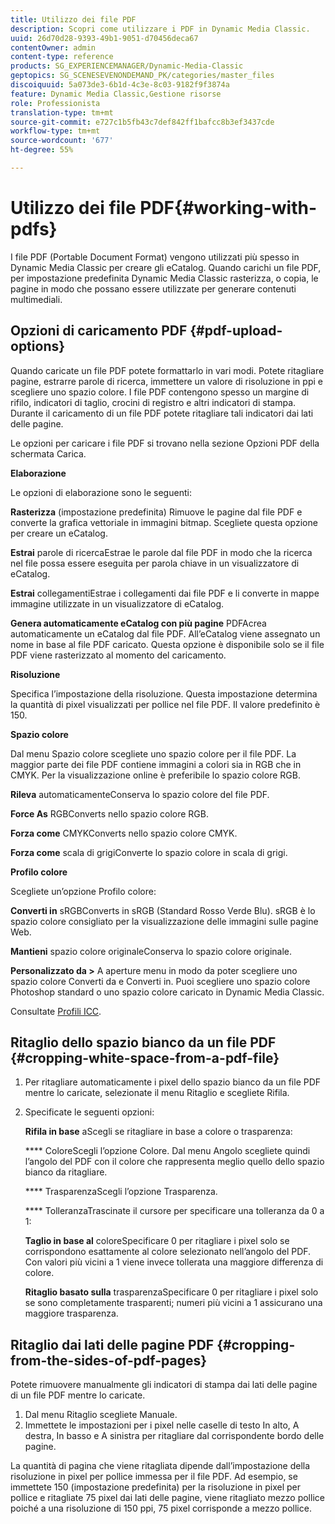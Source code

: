 ```yaml
---
title: Utilizzo dei file PDF
description: Scopri come utilizzare i PDF in Dynamic Media Classic.
uuid: 26d70d28-9393-49b1-9051-d70456deca67
contentOwner: admin
content-type: reference
products: SG_EXPERIENCEMANAGER/Dynamic-Media-Classic
geptopics: SG_SCENESEVENONDEMAND_PK/categories/master_files
discoiquuid: 5a073de3-6b1d-4c3e-8c03-9182f9f3874a
feature: Dynamic Media Classic,Gestione risorse
role: Professionista
translation-type: tm+mt
source-git-commit: e727c1b5fb43c7def842ff1bafcc8b3ef3437cde
workflow-type: tm+mt
source-wordcount: '677'
ht-degree: 55%

---
```



# Utilizzo dei file PDF{#working-with-pdfs}

I file PDF (Portable Document Format) vengono utilizzati più spesso in Dynamic Media Classic per creare gli eCatalog. Quando carichi un file PDF, per impostazione predefinita Dynamic Media Classic rasterizza, o copia, le pagine in modo che possano essere utilizzate per generare contenuti multimediali.

## Opzioni di caricamento PDF {#pdf-upload-options}

Quando caricate un file PDF potete formattarlo in vari modi. Potete ritagliare pagine, estrarre parole di ricerca, immettere un valore di risoluzione in ppi e scegliere uno spazio colore. I file PDF contengono spesso un margine di rifilo, indicatori di taglio, crocini di registro e altri indicatori di stampa. Durante il caricamento di un file PDF potete ritagliare tali indicatori dai lati delle pagine.

Le opzioni per caricare i file PDF si trovano nella sezione Opzioni PDF della schermata Carica.

**Elaborazione**

Le opzioni di elaborazione sono le seguenti:

**Rasterizza**  (impostazione predefinita) Rimuove le pagine dal file PDF e converte la grafica vettoriale in immagini bitmap. Scegliete questa opzione per creare un eCatalog. 

**Estrai** parole di ricercaEstrae le parole dal file PDF in modo che la ricerca nel file possa essere eseguita per parola chiave in un visualizzatore di eCatalog.

**Estrai** collegamentiEstrae i collegamenti dai file PDF e li converte in mappe immagine utilizzate in un visualizzatore di eCatalog.

**Genera automaticamente eCatalog con più pagine** PDFAcrea automaticamente un eCatalog dal file PDF. All’eCatalog viene assegnato un nome in base al file PDF caricato. Questa opzione è disponibile solo se il file PDF viene rasterizzato al momento del caricamento.

**Risoluzione**

Specifica l’impostazione della risoluzione. Questa impostazione determina la quantità di pixel visualizzati per pollice nel file PDF. Il valore predefinito è 150.

**Spazio colore**

Dal menu Spazio colore scegliete uno spazio colore per il file PDF. La maggior parte dei file PDF contiene immagini a colori sia in RGB che in CMYK. Per la visualizzazione online è preferibile lo spazio colore RGB.

**Rileva** automaticamenteConserva lo spazio colore del file PDF.

**Force As** RGBConverts nello spazio colore RGB.

**Forza come** CMYKConverts nello spazio colore CMYK.

**Forza come** scala di grigiConverte lo spazio colore in scala di grigi.

**Profilo colore**

Scegliete un’opzione Profilo colore:

**Converti in** sRGBConverts in sRGB (Standard Rosso Verde Blu). sRGB è lo spazio colore consigliato per la visualizzazione delle immagini sulle pagine Web.

**Mantieni** spazio colore originaleConserva lo spazio colore originale.

**Personalizzato da >** A aperture menu in modo da poter scegliere uno spazio colore Converti da e Converti in. Puoi scegliere uno spazio colore Photoshop standard o uno spazio colore caricato in Dynamic Media Classic.

Consultate [Profili ICC](icc-profiles.md#icc_profiles).

## Ritaglio dello spazio bianco da un file PDF  {#cropping-white-space-from-a-pdf-file}

1. Per ritagliare automaticamente i pixel dello spazio bianco da un file PDF mentre lo caricate, selezionate il menu Ritaglio e scegliete Rifila.
1. Specificate le seguenti opzioni:

   **Rifila in base** aScegli se ritagliare in base a colore o trasparenza:

   **** ColoreScegli l’opzione Colore. Dal menu Angolo scegliete quindi l’angolo del PDF con il colore che rappresenta meglio quello dello spazio bianco da ritagliare.

   **** TrasparenzaScegli l’opzione Trasparenza.

   **** TolleranzaTrascinate il cursore per specificare una tolleranza da 0 a 1:

   **Taglio in base al** coloreSpecificare 0 per ritagliare i pixel solo se corrispondono esattamente al colore selezionato nell’angolo del PDF. Con valori più vicini a 1 viene invece tollerata una maggiore differenza di colore. 

   **Ritaglio basato sulla** trasparenzaSpecificare 0 per ritagliare i pixel solo se sono completamente trasparenti; numeri più vicini a 1 assicurano una maggiore trasparenza.

## Ritaglio dai lati delle pagine PDF {#cropping-from-the-sides-of-pdf-pages}

Potete rimuovere manualmente gli indicatori di stampa dai lati delle pagine di un file PDF mentre lo caricate.

1. Dal menu Ritaglio scegliete Manuale.
1. Immettete le impostazioni per i pixel nelle caselle di testo In alto, A destra, In basso e A sinistra per ritagliare dal corrispondente bordo delle pagine.

La quantità di pagina che viene ritagliata dipende dall’impostazione della risoluzione in pixel per pollice immessa per il file PDF. Ad esempio, se immettete 150 (impostazione predefinita) per la risoluzione in pixel per pollice e ritagliate 75 pixel dai lati delle pagine, viene ritagliato mezzo pollice poiché a una risoluzione di 150 ppi, 75 pixel corrisponde a mezzo pollice.
